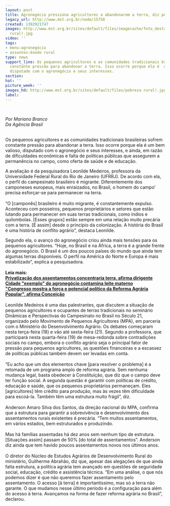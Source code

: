 ```yaml
---
layout: post
title: Agronegócio pressiona agricultores a abandonarem a terra, diz pesquisadora
legacy_url: http://www.mst.org.br/node/15758
created: 1392921747
images: http://www.mst.org.br/sites/default/files/imagecache/foto_destaque/pobreza
  rural!.jpg
video: ''
tags:
- menu:agronegócio
- assuntos:êxodo rural
type: news
support_line: Os pequenos agricultores e as comunidades tradicionais brasileiras  sofrem
  constante pressão para abandonar a terra. Isso ocorre porque ela é  um bem valioso,
  disputado com o agronegócio e seus interesses.
section: 
hat: ''
picture_week: ''
images_hd: http://www.mst.org.br/sites/default/files/pobreza rural!.jpg
label: 
---
```

<p><em><br></em></p><p><em>Por Mariano Branco<br>Da Agência Brasil</em></p><p><br>Os pequenos agricultores e as comunidades tradicionais brasileiras sofrem constante pressão para abandonar a terra. Isso ocorre porque ela é um bem valioso, disputado com o agronegócio e seus interesses, e ainda, em razão de dificuldades econômicas e falta de políticas públicas que assegurem a permanência no campo, como oferta de saúde e de educação.</p><p>A avaliação é da pesquisadora Leonilde Medeiros, professora da Universidade Federal Rural do Rio de Janeiro (UFRRJ). De acordo com ela, o perfil do campesinato brasileiro é migrante. Diferentemente dos camponeses europeus, mais enraizados, no Brasil, o homem do campo’ precisa esforçar-se para permanecer na terra.<br><br>“O [camponês] brasileiro é muito migrante, é constantemente expulso. Aconteceu com posseiros, pequenos proprietários e setores que estão lutando para permanecer em suas terras tradicionais, como índios e quilombolas. [Esses grupos] estão sempre em uma relação muito precária com a terra. [É assim] desde o princípio da colonização. A história do Brasil é uma história de conflito agrário”, destaca Leonilde.</p><p>Segundo ela, o avanço do agronegócio criou ainda mais tensões para os pequenos agricultores. “Hoje, no Brasil e na África, a terra é a grande frente do agronegócio. O Brasil é um dos poucos países do mundo que ainda tem algumas terras disponíveis. O perfil na América do Norte e Europa é mais estabilizado”, explica a pesquisadora.<br><strong><br>Leia mais:<br></strong><a href="http://www.mst.org.br/node/15743"><strong>Privatização dos assentamentos concentraria terra, afirma dirigente <br></strong></a><a href="http://www.mst.org.br/node/15738"><strong>Cidade "exemplo" do agronegócio contamina leite materno <br></strong></a><a href="http://www.mst.org.br/node/15753"><strong>"Congresso mostra a força e potencial político da Reforma Agrária Popular", afirma Conceição</strong><br></a><br>Leonilde Medeiros é uma das palestrantes, que discutem a situação de pequenos agricultores e ocupantes de terras tradicionais no seminário Dinâmicas e Perspectivas do Campesinato no Brasil no Século 21, organizado pelo Movimento de Pequenos Agricultores (MPA), em parceria com o Ministério do Desenvolvimento Agrário. Os debates começaram nesta terça-feira (18) e vão até sexta-feira (21). Segundo a professora, que participará nesta quarta-feira (19) de mesa-redonda sobre contradições sociais no campo, embora o conflito agrário seja o principal fator de pressão para pequenos agricultores, as questões financeiras e a escassez de políticas públicas também devem ser levadas em conta.<br><br>“Eu acho que um dos elementos chave [para resolver o problema] é a retomada de um programa amplo de reforma agrária. Sem nenhuma mudança legal, basta obedecer à Constituição, que diz que o campo deve ter função social. A segunda questão é garantir com políticas de crédito, educação e saúde, que os pequenos proprietários permaneçam. Eles [agricultores] têm crédito para produção, mas às vezes têm dificuldade para escoá-la. Também têm uma estrutura muito frágil”, diz.<br><br>Anderson Amaro Silva dos Santos, da direção nacional do MPA, confirma que a estrutura para garantir a sobrevivência e desenvolvimento dos assentamentos rurais existentes é precária. “Tem muitos assentamentos, em vários estados, bem estruturados e produzindo.<br><br>Mas há famílias assentadas há dez anos sem nenhum tipo de estrutura. [Situações assim] passam de 50% [do total de assentamentos”. Anderson diz ainda que tem havido poucos assentamentos novos nos últimos anos.<br><br>O diretor do Núcleo de Estudos Agrários de Desenvolvimento Rural do ministério, Guilherme Abrahão, diz que, apesar das alegações de que ainda falta estrutura, a política agrária tem avançado em questões de seguridade social, educação, crédito e assistência técnica. “Em uma análise, o que nós podemos dizer é que não queremos fazer assentamento pelo assentamento. O acesso [à terra] é importantíssimo, mas só a terra não garante. O que mudamos nesse último período é a configuração para além do acesso à terra. Avançamos na forma de fazer reforma agrária no Brasil”, declarou.</p><p>&nbsp;</p>
